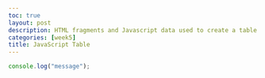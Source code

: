 ```yaml
---
toc: true
layout: post
description: HTML fragments and Javascript data used to create a table.
categories: [week5]
title: JavaScript Table
---
```


```JavaScript
console.log("message");
```